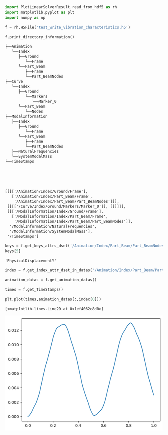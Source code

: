 ```python
import PlotLinearSolverResult.read_from_hdf5 as rh
import matplotlib.pyplot as plt
import numpy as np

```


```python
f = rh.H5File('test_write_vibration_characteristics.h5')
```


```python
f.print_directory_information()
```

    ├──Animation
       └──Index
          ├──Ground
             └──Frame
          └──Part_Beam
             ├──Frame
             └──Part_BeamNodes
    ├──Curve
       └──Index
          ├──Ground
             └──Markers
                └──Marker_0
          └──Part_Beam
             └──Nodes
    ├──ModalInformation
       ├──Index
          ├──Ground
             └──Frame
          └──Part_Beam
             ├──Frame
             └──Part_BeamNodes
       ├──NaturalFrequencies
       └──SystemModalMass
    └──TimeStamps
    




    [[[['/Animation/Index/Ground/Frame'],
       ['/Animation/Index/Part_Beam/Frame',
        '/Animation/Index/Part_Beam/Part_BeamNodes']]],
     [[[['/Curve/Index/Ground/Markers/Marker_0']], [[]]]],
     [[['/ModalInformation/Index/Ground/Frame'],
       ['/ModalInformation/Index/Part_Beam/Frame',
        '/ModalInformation/Index/Part_Beam/Part_BeamNodes']],
      '/ModalInformation/NaturalFrequencies',
      '/ModalInformation/SystemModalMass'],
     '/TimeStamps']




```python
keys = f.get_keys_attrs_dset('/Animation/Index/Part_Beam/Part_BeamNodes')
keys[5]
```




    'PhysicalDisplacementY'




```python
index = f.get_index_attr_dset_in_datas('/Animation/Index/Part_Beam/Part_BeamNodes',keys[5])
```


```python
animation_datas = f.get_animation_datas()
```


```python
times = f.get_TimeStamps()
```


```python
plt.plot(times,animation_datas[:,index[0]])
```




    [<matplotlib.lines.Line2D at 0x1ef4062c8d0>]




    
![png](1_files/1_7_1.png)
    



```python

```

